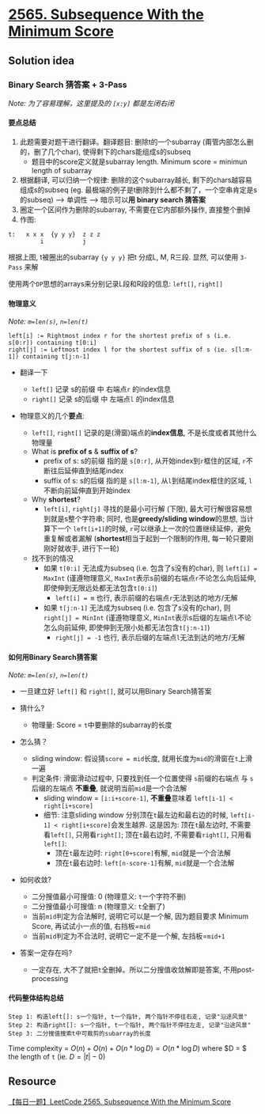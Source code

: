# [2565. Subsequence With the Minimum Score](https://leetcode.com/problems/subsequence-with-the-minimum-score/)

## Solution idea

### Binary Search 猜答案 + 3-Pass

*Note: 为了容易理解，这里提及的 `[x:y]` 都是左闭右闭*

#### 要点总结
1. 此题需要对题干进行翻译。翻译题目: 删除t的一个subarray (甭管内部怎么删的，删了几个char), 使得剩下的chars能组成s的subseq
    * 题目中的score定义就是subarray length. Minimum score = minimun length of subarray
2. 根据翻译, 可以归纳一个规律: 删除的这个subarray越长, 剩下的chars越容易组成s的subseq (eg. 最极端的例子是t删除到什么都不剩了，一个空串肯定是s的subseq) --> 单调性 --> 暗示可以**用 binary search 猜答案**
3. 圈定一个区间作为删除的subarray, 不需要在它内部额外操作, 直接整个删掉
4. 作图:
```
t:   x x x  {y y y}  z z z
         i           j
```
根据上图, t被圈出的subarray `{y y y}` 把t 分成L, M, R三段. 显然, 可以使用 `3-Pass` 来解

使用两个`DP`思想的arrays来分别记录L段和R段的信息: `left[]`, `right[]`

#### 物理意义
*Note: `m=len(s)`, `n=len(t)`*
```
left[i] := Rightmost index r for the shortest prefix of s (i.e. s[0:r]) containing t[0:i]
right[j] := Leftmost index l for the shortest suffix of s (ie. s[l:m-1]) containing t[j:n-1]
```

* 翻译一下
    * `left[]` 记录 s的前缀 中 右端点`r` 的index信息
    * `right[]` 记录 s的后缀 中 左端点`l` 的index信息

* 物理意义的几个**要点**:
    * `left[]`, `right[]` 记录的是(滑窗)端点的**index信息**, 不是长度或者其他什么物理量
    * What is **prefix of s** & **suffix of s**?
        * prefix of s: s的前缀 指的是 `s[0:r]`, 从开始index到`r`框住的区域, `r`不断往后延伸直到结尾index
        * suffix of s: s的后缀 指的是 `s[l:m-1]`, 从`l`到结尾index框住的区域, `l`不断向前延伸直到开始index
    * Why **shortest**?
        * `left[i]`, `right[j]` 寻找的是最小可行解 (下限), 最大可行解很容易想到就是s整个字符串; 同时, 也是**greedy/sliding window**的思想, 当计算下一个 `left[i+1]`的时候, `r`可以继承上一次的位置继续延伸，避免重复解或者漏解 (**shortest**相当于起到一个限制的作用, 每一轮只要刚刚好就收手, 进行下一轮)
    * 找不到的情况
        * 如果 `t[0:i]` 无法成为subseq (i.e. 包含了s没有的char), 则 `left[i] = MaxInt` (谨遵物理意义, `MaxInt`表示s前缀的右端点`r`不论怎么向后延伸, 即使伸到无限远处都无法包含`t[0:i]`)
            * `left[i] = m` 也行, 表示前缀的右端点`r`无法到达的地方/无解
        * 如果 `t[j:n-1]` 无法成为subseq (i.e. 包含了s没有的char), 则 `right[j] = MinInt` (谨遵物理意义, `MinInt`表示s后缀的左端点`l`不论怎么向前延伸, 即使伸到无限小处都无法包含`t[j:n-1]`)
            * `right[j] = -1` 也行, 表示后缀的左端点`l`无法到达的地方/无解


#### 如何用Binary Search猜答案
*Note: `m=len(s)`, `n=len(t)`*

* 一旦建立好 `left[]` 和 `right[]`, 就可以用Binary Search猜答案

* 猜什么?
    * 物理量: Score = `t`中要删除的subarray的长度

* 怎么猜？
    * sliding window: 假设猜`score = mid`长度, 就用长度为`mid`的滑窗在`t`上滑一遍
    * 判定条件: 滑窗滑动过程中, 只要找到任一个位置使得 `s`前缀的右端点 与 `s`后缀的左端点 **不重叠**, 就说明当前`mid`是一个合法解
        * sliding window = `[i:i+score-1]`, **不重叠**意味着 `left[i-1] < right[i+score]`
        * 细节: 注意sliding window 分别顶在`t`最左边和最右边的时候, `left[i-1] < right[i+score]`会发生越界. 这是因为: 顶在`t`最左边时, 不需要看`left[]`, 只用看`right[]`; 顶在`t`最右边时, 不需要看`right[]`, 只用看`left[]`:
            * 顶在`t`最左边时: `right[0+score]`有解, `mid`就是一个合法解
            * 顶在`t`最右边时: `left[n-score-1]`有解, `mid`就是一个合法解

* 如何收敛?
    * 二分搜值最小可搜值: 0 (物理意义: `t`一个字符不删)
    * 二分搜值最小可搜值: n (物理意义: `t`全删了)
    * 当前`mid`判定为合法解时, 说明它可以是一个解, 因为题目要求 Minimum Score, 再试试小一点的值, 右挡板=`mid`
    * 当前`mid`判定为不合法时, 说明它一定不是一个解, 左挡板=`mid+1`

* 答案一定存在吗?
    * 一定存在, 大不了就把`t`全删掉。所以二分搜值收敛解即是答案, 不用post-processing


#### 代码整体结构总结
```
Step 1: 构造left[]: s一个指针, t一个指针, 两个指针不停往右走, 记录"沿途风景"
Step 2: 构造right[]: s一个指针, t一个指针, 两个指针不停往左走, 记录"沿途风景"
Step 3: 二分搜值搜索t中可裁剪的subarray的长度
```
Time complexity = $O(n) + O(n) + O(n*\log D) = O(n*\log D)$ where $D = $ the length of `t` (ie. $D = |t|-0$)
## Resource
[【每日一题】LeetCode 2565. Subsequence With the Minimum Score](https://www.youtube.com/watch?v=vcjfoFhqzcI&ab_channel=HuifengGuan)